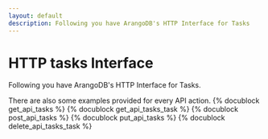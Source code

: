 ```yaml
---
layout: default
description: Following you have ArangoDB's HTTP Interface for Tasks
---
```

HTTP tasks Interface
====================

Following you have ArangoDB's HTTP Interface for Tasks.

There are also some examples provided for every API action. 
{% docublock get_api_tasks %}
{% docublock get_api_tasks_task %}
{% docublock post_api_tasks %}
{% docublock put_api_tasks %}
{% docublock delete_api_tasks_task %}
